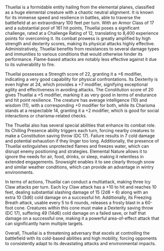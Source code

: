 Thuellai is a formidable entity hailing from the elemental planes, classified as a huge elemental creature with a chaotic neutral alignment. It is known for its immense speed and resilience in battles, able to traverse the battlefield at an extraordinary 100 feet per turn. With an Armor Class of 17 and a substantial pool of 161 hit points, Thuellai poses a significant challenge, rated at a Challenge Rating of 12, translating to 8,400 experience points for overcoming it. Its combat prowess is greatly amplified by high strength and dexterity scores, making its physical attacks highly effective. Administratively, Thuellai benefits from resistances to several damage types and immunities to various conditions that would otherwise hinder its performance. Flame-based attacks are notably less effective against it due to its vulnerability to fire. 

Thuellai possesses a Strength score of 22, granting it a +6 modifier, indicating a very good capability for physical confrontations. Its Dexterity is even higher at 24, which provides a +7 modifier, signifying exceptional agility and effectiveness in avoiding attacks. The Constitution score of 20 gives Thuellai a +5 modifier, marking it as very good in terms of endurance and hit point resilience. The creature has average intelligence (10) and wisdom (11), with a corresponding +0 modifier for both, while its Charisma stands at a respectable 14, granting it a +2 modifier, which is good for social interactions or charisma-related checks. 

The Thuellai also has several special abilities that enhance its combat role. Its Chilling Presence ability triggers each turn, forcing nearby creatures to make a Constitution saving throw (DC 17). Failure results in 7 cold damage and potential exhaustion if they linger too long. Additionally, the presence of Thuellai extinguishes unprotected flames and freezes water, which can disrupt enemy positioning and strategies. Elemental Nature allows it to ignore the needs for air, food, drinks, or sleep, making it relentless in extended engagements. Snowsight enables it to see clearly through snow and similar weather conditions, which can provide an advantage in wintry environments.

In terms of actions, Thuellai can conduct a multiattack, making three Icy Claw attacks per turn. Each Icy Claw attack has a +10 to hit and reaches 10 feet, dealing substantial slashing damage of 15 (2d8 + 6) along with an extra 10 (3d6) cold damage on a successful hit. Additionally, its Freezing Breath attack, usable every 5 to 6 rounds, releases a frosty blast in a 60-foot cone. Creatures within this cone must make a Dexterity saving throw (DC 17), suffering 49 (14d6) cold damage on a failed save, or half that damage on a successful one, making it a powerful area-of-effect attack that can significantly harm multiple targets. 

Overall, Thuellai is a threatening adversary that excels at controlling the battlefield with its cold-based abilities and high mobility, forcing opponents to consistently adapt to its devastating attacks and environmental impacts.